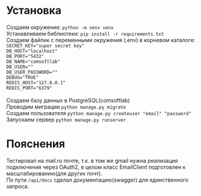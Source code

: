 <h1>Установка</h1>
Создаем окружение: <code>python -m venv venv</code><br>
Устанавливаем библиотеки: <code>pip install -r requirements.txt</code><br>
Создаем файлик с переменными окружения (.env) в корневом каталоге:<br>
<code>SECRET_KEY="super secret key"
DB_HOST="localhost"
DB_PORT="5432"
DB_NAME="comsoftlab"
DB_USER=""
DB_USER_PASSWORD=""
DEBUG="TRUE"
REDIS_HOST="127.0.0.1"
REDIS_PORT="6379"
</code><br>
Создаем базу данных в PostgreSQL(comsoftlab)<br>
Проводим миграции <code>python manage.py migrate</code><br>
Создаем пользователя <code>python manage.py createuser "email" "password"</code><br>
Запускаем сервер <code>python manage.py runserver</code>

<h1>Пояснения</h1>
Тестировал на mail.ru почте, т.к. в том же gmail нужна реализация подключения через OAuth2, в целом класс EmailClient подготовлен к масштабированию(для других почт).<br>
По пути <code>/api/docs</code> сделал документацию(swagger) для единственного запроса.<br>

